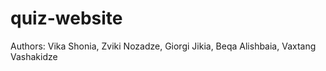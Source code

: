# quiz-website
Authors:
Vika Shonia,
Zviki Nozadze,
Giorgi Jikia,
Beqa Alishbaia,
Vaxtang Vashakidze
